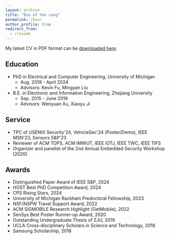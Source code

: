 ```yaml
---
layout: archive
title: "Bio of Yan Long"
permalink: /bio/
author_profile: true
redirect_from:
  - /resume
---
```


My latest CV in PDF format can be [downloaded here](/files/CurriculumVitae_Long.pdf).

## Education 

* PhD in Electrical and Computer Engineering, University of Michigan
	* Aug. 2019 - April 2024 
	* Advisors: Kevin Fu, Mingyan Liu
* B.E. in Electronic and Information Engineering, Zhejiang University
	* Sep. 2015 - June 2019 
	* Advisors: Wenyuan Xu, Xiaoyu Ji
	

## Service 
* TPC of USENIX Security'24, VehicleSec'24 (Poster/Demo), IEEE MSN'23, Sensors S&P'23 
* Reviewer of ACM TOPS, ACM IMWUT, IEEE IOTJ, IEEE TWC, IEEE TIFS
* Organizer and panelist of the 2nd Annual Embedded Security Workshop (2020)

## Awards 
* Distinguished Paper Award of IEEE S&P, 2024
* HOST Best PhD Competition Award, 2024
* CPS Rising Stars, 2024
* University of Michigan Rackham Predoctoral Fellowship, 2023
* NSF/NSPW Travel Support Award, 2022
* ACM SIGMOBILE Research Highlight (GetMobile), 2022
* SenSys Best Poster Runner-up Award, 2020
* Outstanding Undergraduate Thesis of ZJU, 2019
* UCLA Cross-disciplinary Scholars in Science and Technology, 2018
* Samsung Scholarship, 2018
